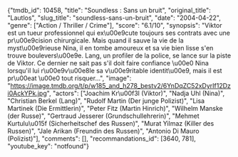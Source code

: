 {"tmdb_id": 10458, "title": "Soundless : Sans un bruit", "original_title": "Lautlos", "slug_title": "soundless-sans-un-bruit", "date": "2004-04-22", "genre": ["Action / Thriller / Crime"], "score": "6.1/10", "synopsis": "Viktor est un tueur professionnel qui ex\u00e9cute toujours ses contrats avec une pr\u00e9cision chirurgicale. Mais quand il sauve la vie de la myst\u00e9rieuse Nina, il en tombe amoureux et sa vie bien lisse s'en trouve boulevers\u00e9e. Lang, un profiler de la police, se lance sur la piste de Viktor. Ce dernier ne sait pas s'il doit faire confiance \u00e0 Nina lorsqu'il lui r\u00e9v\u00e8le sa v\u00e9ritable identit\u00e9, mais il est pr\u00eat \u00e0 tout risquer...", "image": "https://image.tmdb.org/t/p/w185_and_h278_bestv2/6YnDqZC52xDyrIf12Dzi0AckYPk.jpg", "actors": ["Joachim Kr\u00f3l (Viktor)", "Nadja Uhl (Nina)", "Christian Berkel (Lang)", "Rudolf Martin (Der junge Polizist)", "Lisa Martinek (Die Ermittlerin)", "Peter Fitz (Martin Hinrich)", "Wilhelm Manske (der Russe)", "Gertraud Jesserer (Grundschullehrerin)", "Mehmet Kurtulu\u015f (Sicherheitschef des Russen)", "Murat Yilmaz (Killer des Russen)", "Jale Arikan (Freundin des Russen)", "Antonio Di Mauro (Polizist)"], "comments": [], "recommandations_id": [3640, 781], "youtube_key": "notfound"}